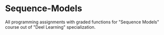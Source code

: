 # Sequence-Models


All programming assignments with graded functions for "Sequence Models" course out of "Deel Learning" specialization.
